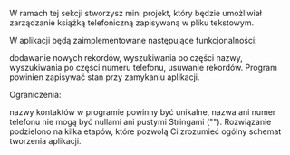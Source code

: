 W ramach tej sekcji stworzysz mini projekt, który będzie umożliwiał zarządzanie książką telefoniczną zapisywaną w pliku tekstowym.

W aplikacji będą zaimplementowane następujące funkcjonalności:

dodawanie nowych rekordów,
wyszukiwania po części nazwy,
wyszukiwania po części numeru telefonu,
usuwanie rekordów.
Program powinien zapisywać stan przy zamykaniu aplikacji.

Ograniczenia:

nazwy kontaktów w programie powinny być unikalne,
nazwa ani numer telefonu nie mogą być nullami ani pustymi Stringami ("").
Rozwiązanie podzielono na kilka etapów, które pozwolą Ci zrozumieć ogólny schemat tworzenia aplikacji.
